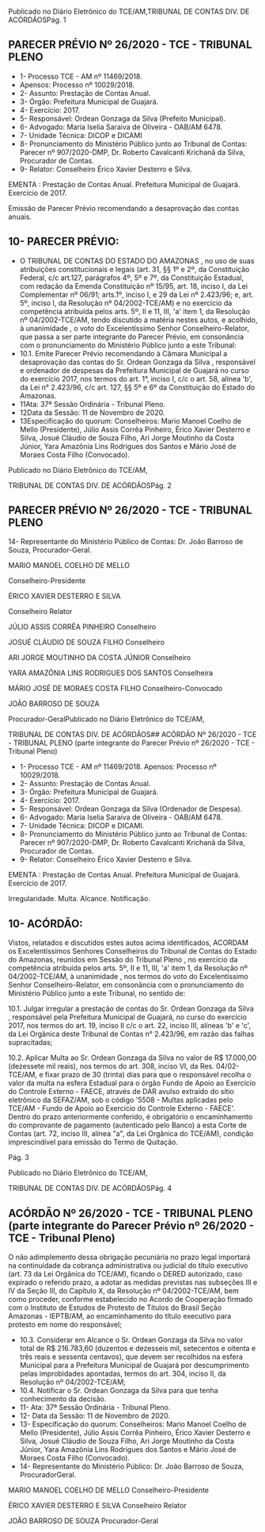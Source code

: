 Publicado  no  Diário  Eletrônico do TCE/AM,TRIBUNAL DE CONTAS DIV. DE ACÓRDÃOSPág. 1

## PARECER PRÉVIO Nº 26/2020 - TCE - TRIBUNAL PLENO

- 1- Processo TCE - AM nº 11469/2018.
- Apensos: Processo nº  10029/2018.
- 2- Assunto: Prestação de Contas Anual.
- 3- Órgão: Prefeitura Municipal de Guajará.
- 4- Exercício: 2017.
- 5- Responsável: Ordean Gonzaga da Silva (Prefeito Municipal).
- 6- Advogado: Maria Iselia Saraiva de Oliveira - OAB/AM 6478.
- 7- Unidade Técnica: DICOP e DICAMI
- 8- Pronunciamento  do  Ministério  Público  junto  ao  Tribunal  de  Contas: Parecer  nº 907/2020-DMP, Dr. Roberto Cavalcanti Krichanã da Silva, Procurador de Contas.
- 9- Relator: Conselheiro Érico Xavier Desterro e Silva.

EMENTA : Prestação  de  Contas  Anual.  Prefeitura Municipal de Guajará.  Exercício de 2017.

Emissão de Parecer Prévio recomendando a desaprovação das contas anuais.

## 10-  PARECER PRÉVIO:

- O  TRIBUNAL  DE  CONTAS  DO  ESTADO  DO  AMAZONAS ,  no  uso  de  suas atribuições  constitucionais  e  legais  (art.  31,  §§  1º  e  2º,  da  Constituição  Federal,  c/c art.127,  parágrafos  4º,  5º  e  7º,  da  Constituição  Estadual,  com  redação  da  Emenda Constituição nº 15/95, art. 18, inciso I, da Lei Complementar nº 06/91; arts.1º, inciso I, e 29  da  Lei  nº  2.423/96;  e,  art.  5º,  inciso  I,  da  Resolução  nº  04/2002-TCE/AM)  e  no exercício da competência atribuída pelos arts. 5º, II e 11, III, 'a' item 1, da Resolução nº 04/2002-TCE/AM, tendo discutido a matéria nestes autos, e acolhido, à unanimidade , o voto do Excelentíssimo Senhor Conselheiro-Relator, que passa a ser parte integrante do Parecer  Prévio, em consonância com  o  pronunciamento  do  Ministério  Público  junto  a este Tribunal:
- 10.1. Emite Parecer Prévio recomendando à Câmara Municipal a desaprovação das contas do Sr. Ordean Gonzaga da Silva , responsável  e  ordenador  de  despesas da  Prefeitura  Municipal  de Guajará no curso do exercício 2017, nos termos do art. 1°, inciso I, c/c o art.  58,  alínea  'b',  da  Lei  n°  2.423/96,  c/c  art.  127,  §§  5º  e  6º  da Constituição do Estado do Amazonas.
- 11Ata: 37ª Sessão Ordinária - Tribunal Pleno.
- 12Data da Sessão: 11 de Novembro de 2020.
- 13Especificação do quorum: Conselheiros: Mario Manoel Coelho de Mello (Presidente), Júlio Assis Corrêa Pinheiro, Érico Xavier Desterro e Silva, Josué Cláudio de Souza Filho, Ari Jorge Moutinho da Costa Júnior, Yara Amazônia Lins Rodrigues dos Santos e Mário José de Moraes Costa Filho (Convocado).

Publicado  no  Diário  Eletrônico do TCE/AM,

TRIBUNAL DE CONTAS DIV. DE ACÓRDÃOSPág. 2

## PARECER PRÉVIO Nº 26/2020 - TCE - TRIBUNAL PLENO

14-  Representante  do  Ministério  Público  de  Contas: Dr. João  Barroso  de  Souza, Procurador-Geral.

MARIO MANOEL COELHO DE MELLO

Conselheiro-Presidente

ÉRICO XAVIER DESTERRO E SILVA

Conselheiro Relator

JÚLIO ASSIS CORRÊA PINHEIRO Conselheiro

JOSUÉ CLÁUDIO DE SOUZA FILHO Conselheiro

ARI JORGE MOUTINHO DA COSTA JÚNIOR Conselheiro

YARA AMAZÔNIA LINS RODRIGUES DOS SANTOS Conselheira

MÁRIO JOSÉ DE MORAES COSTA FILHO Conselheiro-Convocado

JOÃO BARROSO DE SOUZA

Procurador-GeralPublicado  no  Diário  Eletrônico do TCE/AM,

TRIBUNAL DE CONTAS DIV. DE ACÓRDÃOS## ACÓRDÃO Nº 26/2020 - TCE - TRIBUNAL PLENO (parte integrante do Parecer Prévio nº 26/2020 - TCE - Tribunal Pleno)

- 1- Processo TCE - AM nº 11469/2018. Apensos: Processo nº  10029/2018.
- 2- Assunto: Prestação de Contas Anual.
- 3- Órgão: Prefeitura Municipal de Guajará.
- 4- Exercício: 2017.
- 5- Responsável: Ordean Gonzaga da Silva (Ordenador de Despesa).
- 6- Advogado: Maria Iselia Saraiva de Oliveira - OAB/AM 6478.
- 7- Unidade Técnica: DICOP e DICAMI.
- 8- Pronunciamento  do  Ministério  Público  junto  ao  Tribunal  de  Contas: Parecer  nº 907/2020-DMP, Dr. Roberto Cavalcanti Krichanã da Silva, Procurador de Contas.
- 9- Relator: Conselheiro Érico Xavier Desterro e Silva.

EMENTA : Prestação  de  Contas  Anual.  Prefeitura Municipal de Guajará. Exercício de 2017.

Irregularidade. Multa. Alcance. Notificação.

## 10-  ACÓRDÃO:

Vistos, relatados e discutidos estes autos acima identificados, ACORDAM os Excelentíssimos Senhores Conselheiros do Tribunal de Contas do Estado do Amazonas, reunidos em Sessão do Tribunal Pleno , no exercício da competência atribuída pelos arts. 5º, II e 11, III, 'a' item 1, da Resolução nº 04/2002-TCE/AM, à unanimidade , nos termos do voto do Excelentíssimo Senhor  Conselheiro-Relator, em  consonância com  o pronunciamento do Ministério Público junto a este Tribunal, no sentido de:

10.1. Julgar  irregular a  prestação  de  contas  do Sr.  Ordean  Gonzaga  da Silva ,  responsável  pela  Prefeitura  Municipal  de  Guajará,  no  curso  do exercício  2017, nos  termos  do  art.  19,  inciso  II  c/c  o  art.  22,  inciso  III, alíneas 'b' e 'c', da Lei Orgânica deste Tribunal de Contas n° 2.423/96, em razão das falhas supracitadas;

10.2. Aplicar Multa ao Sr. Ordean  Gonzaga  da  Silva no valor de R$ 17.000,00 (dezessete mil reais), nos termos do art. 308, inciso VI, da Res. 04/02-TCE/AM, e fixar prazo de 30 (trinta) dias para que o responsável recolha o valor da multa na esfera Estadual para o órgão Fundo de Apoio ao  Exercício  do  Controle  Externo  -  FAECE,  através  de  DAR  avulso extraído  do  sítio  eletrônico  da  SEFAZ/AM,  sob o  código '5508  -  Multas aplicadas  pelo  TCE/AM  -  Fundo  de  Apoio  ao  Exercício  do  Controle Externo - FAECE'. Dentro do prazo anteriormente conferido, é obrigatório o  encaminhamento  do  comprovante  de  pagamento  (autenticado  pelo Banco)  a  esta  Corte  de  Contas  (art.  72,  inciso  III,  alínea  "a",  da  Lei Orgânica do TCE/AM), condição imprescindível para emissão do Termo de Quitação.

Pág. 3

Publicado  no  Diário  Eletrônico do TCE/AM,

TRIBUNAL DE CONTAS DIV. DE ACÓRDÃOSPág. 4

## ACÓRDÃO Nº 26/2020 - TCE - TRIBUNAL PLENO (parte integrante do Parecer Prévio nº 26/2020 - TCE - Tribunal Pleno)

O não adimplemento dessa obrigação pecuniária no prazo legal importará na continuidade da cobrança administrativa ou judicial do título executivo (art. 73 da Lei Orgânica do TCE/AM), ficando o DERED autorizado, caso expirado o referido prazo, a adotar as medidas previstas nas subseções III  e  IV  da  Seção  III,  do  Capítulo  X,  da  Resolução  nº  04/2002-TCE/AM, bem  como  proceder,  conforme  estabelecido  no  Acordo  de  Cooperação firmado  com  o  Instituto  de  Estudos  de  Protesto  de  Títulos  do  Brasil  Seção  Amazonas  -  IEPTB/AM,  ao  encaminhamento  do  título  executivo para protesto em nome do responsável;

- 10.3. Considerar em Alcance o Sr. Ordean Gonzaga da Silva no valor total de R$ 216.783,60 (duzentos e dezesseis mil, setecentos e oitenta e três reais e sessenta centavos), que devem ser recolhidos na esfera Municipal para a Prefeitura Municipal de Guajará por descumprimento  pelas improbidades  apontadas, termos  do  art.  304,  inciso  II,  da  Resolução  nº 04/2002-TCE/AM;
- 10.4. Notificar o Sr. Ordean Gonzaga da Silva para que tenha conhecimento da decisão.
- 11-  Ata: 37ª Sessão Ordinária - Tribunal Pleno.
- 12-  Data da Sessão: 11 de Novembro de 2020.
- 13-  Especificação do quorum: Conselheiros: Mario Manoel Coelho de Mello (Presidente),  Júlio  Assis  Corrêa  Pinheiro,  Érico  Xavier  Desterro  e  Silva,  Josué Cláudio  de  Souza  Filho,  Ari  Jorge  Moutinho  da  Costa  Júnior,  Yara  Amazônia  Lins Rodrigues dos Santos e Mário José de Moraes Costa Filho (Convocado).
- 14-  Representante do Ministério Público: Dr. João Barroso de Souza, ProcuradorGeral.

MARIO MANOEL COELHO DE MELLO Conselheiro-Presidente

ÉRICO XAVIER DESTERRO E SILVA Conselheiro Relator

JOÃO BARROSO DE SOUZA Procurador-Geral